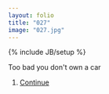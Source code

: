 ```yaml
---
layout: folio
title: "027"
image: "027.jpg"
---
```

{% include JB/setup %}

<div class="copy">
	<p>Too bad you don't own a car</p>
</div>

<div class="choice">
	<ol>
		<li><a href="028.html">Continue</a></li>
	</ol>
</div>